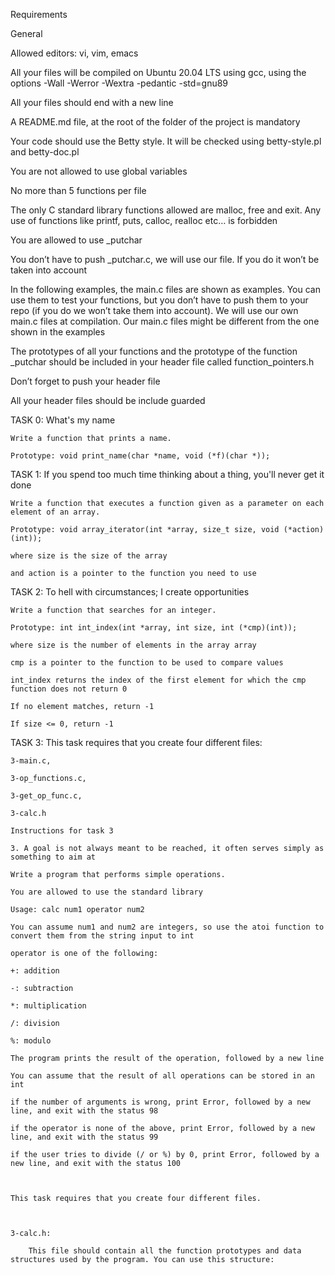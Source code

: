 

Requirements

General

Allowed editors: vi, vim, emacs

All your files will be compiled on Ubuntu 20.04 LTS using gcc, using the options -Wall -Werror -Wextra -pedantic -std=gnu89

All your files should end with a new line

A README.md file, at the root of the folder of the project is mandatory

Your code should use the Betty style. It will be checked using betty-style.pl and betty-doc.pl

You are not allowed to use global variables

No more than 5 functions per file

The only C standard library functions allowed are malloc, free and exit. Any use of functions like printf, puts, calloc, realloc etc… is forbidden

You are allowed to use _putchar

You don’t have to push _putchar.c, we will use our file. If you do it won’t be taken into account

In the following examples, the main.c files are shown as examples. You can use them to test your functions, but you don’t have to push them to your repo (if you do we won’t take them into account). We will use our own main.c files at compilation. Our main.c files might be different from the one shown in the examples

The prototypes of all your functions and the prototype of the function _putchar should be included in your header file called function_pointers.h

Don’t forget to push your header file

All your header files should be include guarded



TASK 0: What's my name

	Write a function that prints a name.

	Prototype: void print_name(char *name, void (*f)(char *));





TASK 1:	If you spend too much time thinking about a thing, you'll never get it done

	Write a function that executes a function given as a parameter on each element of an array.

	Prototype: void array_iterator(int *array, size_t size, void (*action)(int));

	where size is the size of the array

	and action is a pointer to the function you need to use





TASK 2:	To hell with circumstances; I create opportunities

	Write a function that searches for an integer.

	Prototype: int int_index(int *array, int size, int (*cmp)(int));

	where size is the number of elements in the array array

	cmp is a pointer to the function to be used to compare values

	int_index returns the index of the first element for which the cmp function does not return 0

	If no element matches, return -1

	If size <= 0, return -1



TASK 3: This task requires that you create four different files:

	3-main.c, 

	3-op_functions.c,

	3-get_op_func.c,

	3-calc.h

	Instructions for task 3

	3. A goal is not always meant to be reached, it often serves simply as something to aim at

	Write a program that performs simple operations.

	You are allowed to use the standard library

	Usage: calc num1 operator num2

	You can assume num1 and num2 are integers, so use the atoi function to convert them from the string input to int

	operator is one of the following:

	+: addition

	-: subtraction

	*: multiplication

	/: division

	%: modulo

	The program prints the result of the operation, followed by a new line

	You can assume that the result of all operations can be stored in an int

	if the number of arguments is wrong, print Error, followed by a new line, and exit with the status 98

	if the operator is none of the above, print Error, followed by a new line, and exit with the status 99

	if the user tries to divide (/ or %) by 0, print Error, followed by a new line, and exit with the status 100

	

	This task requires that you create four different files.

	

	3-calc.h:

		This file should contain all the function prototypes and data structures used by the program. You can use this structure:
